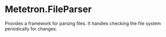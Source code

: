 # Metetron.FileParser
Provides a framework for parsing files. It handles checking the file system periodically for changes.
